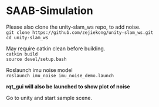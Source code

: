 # SAAB-Simulation

Please also clone the unity-slam_ws repo, to add noise. <br>
```git clone https://github.com/zejiekong/unity-slam_ws.git``` <br>
```cd unity-slam_ws``` <br>

 May require catkin clean before building. <br>
```catkin build``` <br>
```source devel/setup.bash```<br>

 Roslaunch imu noise model<br>
```roslaunch imu_noise imu_noise_demo.launch```<br>

 **rqt_gui will also be launched to show plot of noise** 

 Go to unity and start sample scene. <br>

